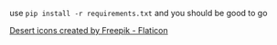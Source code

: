 use `pip install -r requirements.txt` and you should be good to go


<a href="https://www.flaticon.com/free-icons/desert" title="desert icons">Desert icons created by Freepik - Flaticon</a>
